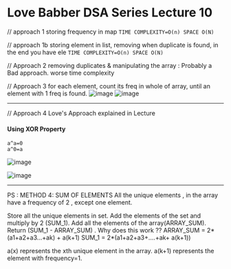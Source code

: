 ​Love Babber DSA Series Lecture 10
===


// approach 1 storing frequency in map 
```TIME COMPLEXITY=O(n) SPACE O(N)```


// approach 1b storing element in list, removing when duplicate is found, in the end you have ele
```TIME COMPLEXITY=O(n) SPACE O(N)```

// Approach 2 removing duplicates & manipulating the array : Probably a Bad approach. worse time complexity


// Approach 3 for each element, count its freq in whole of array, until an element with 1 freq is found.
![image](https://user-images.githubusercontent.com/72220114/174468522-c84b87f7-a036-4f17-b9fb-5bb65de1c590.png)
![image](https://user-images.githubusercontent.com/72220114/174468691-de6692cd-17c6-41ff-a52a-34d646a36cca.png)


---


// Approach 4 Love's Approach explained in Lecture 

#### Using XOR Property
```
a^a=0
a^0=a
```

![image](https://user-images.githubusercontent.com/72220114/174468628-5a7ebcb0-a316-40df-9133-d122a2c45765.png)

![image](https://user-images.githubusercontent.com/72220114/174468684-16813d7e-1114-4436-83c0-f156e277e61e.png)

---

PS : METHOD 4: SUM OF ELEMENTS
All the unique elements , in the array have a frequency of 2 , except one element.

Store all the unique elements in set.
Add the elements of the set and multiply by 2 (SUM_1).
Add all the elements of the array(ARRAY_SUM).
Return (SUM_1 - ARRAY_SUM) .
Why does this work ??
ARRAY_SUM = 2*(a1+a2+a3...+ak) + a(k+1)
SUM_1 = 2*(a1+a2+a3+....+ak+ a(k+1))

a(x) represents the xth unique element in the array.
a(k+1) represents the element with frequency=1.
